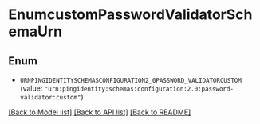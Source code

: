 # EnumcustomPasswordValidatorSchemaUrn

## Enum


* `URNPINGIDENTITYSCHEMASCONFIGURATION2_0PASSWORD_VALIDATORCUSTOM` (value: `"urn:pingidentity:schemas:configuration:2.0:password-validator:custom"`)


[[Back to Model list]](../README.md#documentation-for-models) [[Back to API list]](../README.md#documentation-for-api-endpoints) [[Back to README]](../README.md)


